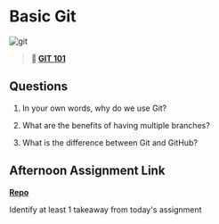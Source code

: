# Basic Git

![git](https://git-scm.com/images/branching-illustration@2x.png)

> **📖 [GIT 101](https://codeworksacademy.com/fs-student-guide/resources/wk1/01-GIT)**

## Questions

1. In your own words, why do we use Git?

2. What are the benefits of having multiple branches?

3. What is the difference between Git and GitHub?

## Afternoon Assignment Link

**[Repo](https://github.com/rodrirene/<ASSIGNMENT_REPO>)**

Identify at least 1 takeaway from today's assignment

